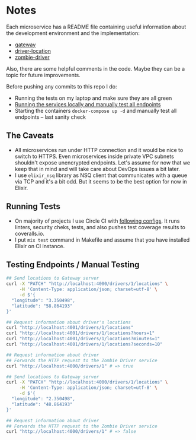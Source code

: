 # Notes

Each microservice has a README file containing useful information about
the development environment and the implementation:

- [gateway](gateway/README.md)
- [driver-location](driver-location/README.md)
- [zombie-driver](zombie-driver/README.md)

Also, there are some helpful comments in the code. Maybe they can be a topic for future improvements.

Before pushing any commits to this repo I do:

- Running the tests on my laptop and make sure they are all green
- [Running the services locally and manually test all endpoints](DEV.md)
- Starting the containers `docker-compose up -d` and manually test all endpoints – last sanity check

## The Caveats

- All microservices run under HTTP connection and it would be nice to switch to HTTPS.
  Even microservices inside private VPC subnets shouldn't expose unencrypted endpoints.
  Let's assume for now that we keep that in mind and will take care about DevOps issues a bit later.
- I use `elixir_nsq` library as NSQ client that communicates with a queue via TCP and it's a bit odd.
  But it seems to be the best option for now in Elixir.

## Running Tests

- On majority of projects I use Circle CI with [following configs](https://gist.github.com/akrisanov/4be26074ec0b900c1d9f938a76ced3f7).
  It runs linters, security cheks, tests, and also pushes test coverage results to coveralls.io.
- I put `mix test` command in Makefile and assume that you have installed Elixir on CI instance.

## Testing Endpoints / Manual Testing

```bash
## Send locations to Gateway server
curl -X "PATCH" "http://localhost:4000/drivers/1/locations" \
     -H 'Content-Type: application/json; charset=utf-8' \
     -d $'{
  "longitude": "3.350498",
  "latitude": "58.864193"
}'

## Request information about driver's locations
curl "http://localhost:4001/drivers/1/locations"
curl "http://localhost:4001/drivers/1/locations?hours=1"
curl "http://localhost:4001/drivers/1/locations?minutes=1"
curl "http://localhost:4001/drivers/1/locations?seconds=10"

## Request information about driver
## Forwards the HTTP request to the Zombie Driver service
curl "http://localhost:4000/drivers/1" # => true

## Send locations to Gateway server
curl -X "PATCH" "http://localhost:4000/drivers/1/locations" \
     -H 'Content-Type: application/json; charset=utf-8' \
     -d $'{
  "longitude": "2.350498",
  "latitude": "48.864193"
}'

## Request information about driver
## Forwards the HTTP request to the Zombie Driver service
curl "http://localhost:4000/drivers/1" # => false
```
